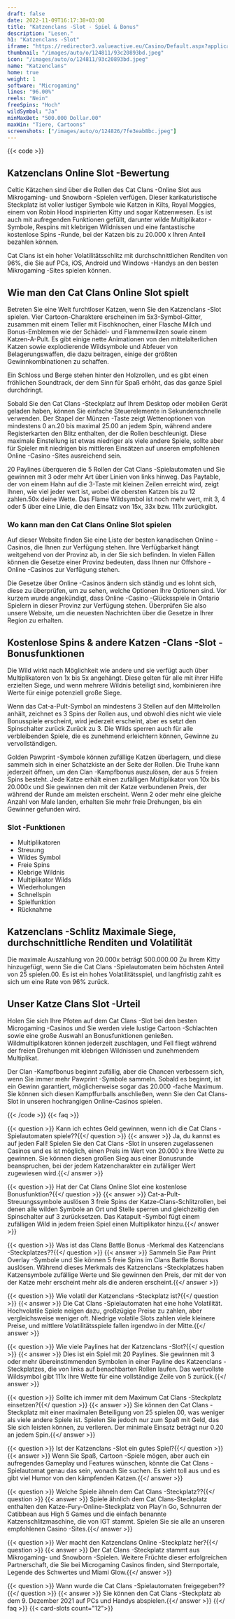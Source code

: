```yaml
---
draft: false
date: 2022-11-09T16:17:38+03:00
title: "Katzenclans -Slot - Spiel & Bonus"
description: "Lesen."
h1: "Katzenclans -Slot"
iframe: "https://redirector3.valueactive.eu/Casino/Default.aspx?applicationid=1023&theme=quickfiressl&usertype=5&sext1=demo&sext2=demo&csid=1867&serverid=1867&variant=MAL-Demo&gameid=catClansDesktop&ul=en&allowmixedMode=1&bypassFlashPrompt=1&preferexternal=1&callback=cms.widget.Game.externalEventHandler&lobbyURL=https://slotcatalog.com/en/slots/Cat-Clans"
thumbnail: "/images/auto/o/124811/93c20893bd.jpeg"
icon: "/images/auto/o/124811/93c20893bd.jpeg"
name: "Katzenclans"
home: true
weight: 1
software: "Microgaming"
lines: "96.00%"
reels: "Nein"
freeSpins: "Hoch"
wildSymbol: "Ja"
minMaxBet: "500.000 Dollar.00"
maxWin: "Tiere, Cartoons"
screenshots: ["/images/auto/o/124826/7fe3eab8bc.jpeg"]
---
```


{{< code >}}<h2>Katzenclans Online Slot -Bewertung</h2><p>Celtic Kätzchen sind über die Rollen des Cat Clans -Online Slot aus Mikrogaming- und Snowborn -Spielen verfügen. Dieser karikaturistische Steckplatz ist voller lustiger Symbole wie Katzen in Kilts, Royal Moggies, einem von Robin Hood inspirierten Kitty und sogar Katzenwesen. Es ist auch mit aufregenden Funktionen gefüllt, darunter wilde Multiplikator -Symbole, Respins mit klebrigen Wildnissen und eine fantastische kostenlose Spins -Runde, bei der Katzen bis zu 20.000 x Ihren Anteil bezahlen können.</p><p>Cat Clans ist ein hoher Volatilitätsschlitz mit durchschnittlichen Renditen von 96%, die Sie auf PCs, iOS, Android und Windows -Handys an den besten Mikrogaming -Sites spielen können.</p><h2>Wie man den Cat Clans Online Slot spielt</h2><p>Betreten Sie eine Welt furchtloser Katzen, wenn Sie den Katzenclans -Slot spielen. Vier Cartoon-Charaktere erscheinen im 5x3-Symbol-Gitter, zusammen mit einem Teller mit Fischknochen, einer Flasche Milch und Bonus-Emblemen wie der Schädel- und Flammenwilzen sowie einem Katzen-A-Pult. Es gibt einige nette Animationen von den mittelalterlichen Katzen sowie explodierende Wildsymbole und Abfeuer von Belagerungswaffen, die dazu beitragen, einige der größten Gewinnkombinationen zu schaffen.</p><p>Ein Schloss und Berge stehen hinter den Holzrollen, und es gibt einen fröhlichen Soundtrack, der dem Sinn für Spaß erhöht, das das ganze Spiel durchdringt.</p><p>Sobald Sie den Cat Clans -Steckplatz auf Ihrem Desktop oder mobilen Gerät geladen haben, können Sie einfache Steuerelemente in Sekundenschnelle verwenden. Der Stapel der Münzen -Taste zeigt Wettenoptionen von mindestens 0 an.20 bis maximal 25.00 an jedem Spin, während andere Registerkarten den Blitz enthalten, der die Rollen beschleunigt. Diese maximale Einstellung ist etwas niedriger als viele andere Spiele, sollte aber für Spieler mit niedrigen bis mittleren Einsätzen auf unseren empfohlenen Online -Casino -Sites ausreichend sein.</p><p>20 Paylines überqueren die 5 Rollen der Cat Clans -Spielautomaten und Sie gewinnen mit 3 oder mehr Art über Linien von links hinweg. Das Paytable, der von einem Hahn auf die 3-Taste mit kleinen Zeilen erreicht wird, zeigt Ihnen, wie viel jeder wert ist, wobei die obersten Katzen bis zu 12 zahlen.50x deine Wette. Das Flame Wildsymbol ist noch mehr wert, mit 3, 4 oder 5 über eine Linie, die den Einsatz von 15x, 33x bzw. 111x zurückgibt.</p><h3>Wo kann man den Cat Clans Online Slot spielen</h3><p>Auf dieser Website finden Sie eine Liste der besten kanadischen Online -Casinos, die Ihnen zur Verfügung stehen. Ihre Verfügbarkeit hängt weitgehend von der Provinz ab, in der Sie sich befinden. In vielen Fällen können die Gesetze einer Provinz bedeuten, dass Ihnen nur Offshore -Online -Casinos zur Verfügung stehen.</p><p>Die Gesetze über Online -Casinos ändern sich ständig und es lohnt sich, diese zu überprüfen, um zu sehen, welche Optionen Ihre Optionen sind. Vor kurzem wurde angekündigt, dass Online -Casino -Glücksspiele in Ontario Spielern in dieser Provinz zur Verfügung stehen. Überprüfen Sie also unsere Website, um die neuesten Nachrichten über die Gesetze in Ihrer Region zu erhalten.</p><h2>Kostenlose Spins & andere Katzen -Clans -Slot -Bonusfunktionen</h2><p>Die Wild wirkt nach Möglichkeit wie andere und sie verfügt auch über Multiplikatoren von 1x bis 5x angehängt. Diese gelten für alle mit ihrer Hilfe erzielten Siege, und wenn mehrere Wildnis beteiligt sind, kombinieren ihre Werte für einige potenziell große Siege.</p><p>Wenn das Cat-a-Pult-Symbol an mindestens 3 Stellen auf den Mittelrollen anhält, zeichnet es 3 Spins der Rollen aus, und obwohl dies nicht wie viele Bonusspiele erscheint, wird jederzeit erscheint, aber es setzt den Spinschalter zurück Zurück zu 3. Die Wilds sperren auch für alle verbleibenden Spiele, die es zunehmend erleichtern können, Gewinne zu vervollständigen.</p><p>Golden Pawprint -Symbole können zufällige Katzen überlagern, und diese sammeln sich in einer Schatzkiste an der Seite der Rollen. Die Truhe kann jederzeit öffnen, um den Clan -Kampfbonus auszulösen, der aus 5 freien Spins besteht. Jede Katze erhält einen zufälligen Multiplikator von 10x bis 20.000x und Sie gewinnen den mit der Katze verbundenen Preis, der während der Runde am meisten erscheint. Wenn 2 oder mehr eine gleiche Anzahl von Male landen, erhalten Sie mehr freie Drehungen, bis ein Gewinner gefunden wird.</p><h3>
Slot -Funktionen</h3><ul>
<li></span>
Multiplikatoren</li>
<li></span>
Streuung</li>
<li></span>
Wildes Symbol</li>
<li></span>
Freie Spins</li>
<li></span>
Klebrige Wildnis</li>
<li></span>
Multiplikator Wilds</li>
<li></span>
Wiederholungen</li>
<li></span>
Schnellspin</li>
<li></span>
Spielfunktion</li>
<li></span>
Rücknahme</li></ul><h2>Katzenclans -Schlitz Maximale Siege, durchschnittliche Renditen und Volatilität</h2><p>Die maximale Auszahlung von 20.000x beträgt 500.000.00 Zu Ihrem Kitty hinzugefügt, wenn Sie die Cat Clans -Spielautomaten beim höchsten Anteil von 25 spielen.00. Es ist ein hohes Volatilitätsspiel, und langfristig zahlt es sich um eine Rate von 96% zurück.</p><h2>Unser Katze Clans Slot -Urteil</h2><p>Holen Sie sich Ihre Pfoten auf dem Cat Clans -Slot bei den besten Microgaming -Casinos und Sie werden viele lustige Cartoon -Schlachten sowie eine große Auswahl an Bonusfunktionen genießen. Wildmultiplikatoren können jederzeit zuschlagen, und Fell fliegt während der freien Drehungen mit klebrigen Wildnissen und zunehmendem Multiplikat.</p><p>Der Clan -Kampfbonus beginnt zufällig, aber die Chancen verbessern sich, wenn Sie immer mehr Pawprint -Symbole sammeln. Sobald es beginnt, ist ein Gewinn garantiert, möglicherweise sogar das 20.000 -fache Maximum. Sie können sich diesen Kampffurballs anschließen, wenn Sie den Cat Clans-Slot in unseren hochrangigen Online-Casinos spielen.</p>
{{< /code >}}
{{< faq >}}

{{< question >}} Kann ich echtes Geld gewinnen, wenn ich die Cat Clans -Spielautomaten spiele??{{</ question >}}
{{< answer >}} Ja, du kannst es auf jeden Fall! Spielen Sie den Cat Clans -Slot in unseren zugelassenen Casinos und es ist möglich, einen Preis im Wert von 20.000 x Ihre Wette zu gewinnen. Sie können diesen großen Sieg aus einer Bonusrunde beanspruchen, bei der jedem Katzencharakter ein zufälliger Wert zugewiesen wird.{{</ answer >}}

{{< question >}} Hat der Cat Clans Online Slot eine kostenlose Bonusfunktion?{{</ question >}}
{{< answer >}} Cat-a-Pult-Streuungssymbole auslösen 3 freie Spins der Katze-Clans-Schlitzrollen, bei denen alle wilden Symbole an Ort und Stelle sperren und gleichzeitig den Spinschalter auf 3 zurücksetzen. Das Katapult -Symbol fügt einem zufälligen Wild in jedem freien Spiel einen Multiplikator hinzu.{{</ answer >}}

{{< question >}} Was ist das Clans Battle Bonus -Merkmal des Katzenclans -Steckplatzes??{{</ question >}}
{{< answer >}} Sammeln Sie Paw Print Overlay -Symbole und Sie können 5 freie Spins im Clans Battle Bonus auslösen. Während dieses Merkmals des Katzenclans -Steckplatzes haben Katzensymbole zufällige Werte und Sie gewinnen den Preis, der mit der von der Katze mehr erscheint mehr als die anderen erscheint.{{</ answer >}}

{{< question >}} Wie volatil der Katzenclans -Steckplatz ist?{{</ question >}}
{{< answer >}} Die Cat Clans -Spielautomaten hat eine hohe Volatilität. Hochvolatile Spiele neigen dazu, großzügige Preise zu zahlen, aber vergleichsweise weniger oft. Niedrige volatile Slots zahlen viele kleinere Preise, und mittlere Volatilitätsspiele fallen irgendwo in der Mitte.{{</ answer >}}

{{< question >}} Wie viele Paylines hat der Katzenclans -Slot?{{</ question >}}
{{< answer >}} Dies ist ein Spiel mit 20 Paylines. Sie gewinnen mit 3 oder mehr übereinstimmenden Symbolen in einer Payline des Katzenclans -Steckplatzes, die von links auf benachbarten Rollen laufen. Das wertvollste Wildsymbol gibt 111x Ihre Wette für eine vollständige Zeile von 5 zurück.{{</ answer >}}

{{< question >}} Sollte ich immer mit dem Maximum Cat Clans -Steckplatz einsetzen?{{</ question >}}
{{< answer >}} Sie können den Cat Clans -Steckplatz mit einer maximalen Beteiligung von 25 spielen.00, was weniger als viele andere Spiele ist. Spielen Sie jedoch nur zum Spaß mit Geld, das Sie sich leisten können, zu verlieren. Der minimale Einsatz beträgt nur 0.20 an jedem Spin.{{</ answer >}}

{{< question >}} Ist der Katzenclans -Slot ein gutes Spiel?{{</ question >}}
{{< answer >}} Wenn Sie Spaß, Cartoon -Spiele mögen, aber auch ein aufregendes Gameplay und Features wünschen, könnte die Cat Clans -Spielautomat genau das sein, wonach Sie suchen. Es sieht toll aus und es gibt viel Humor von den kämpfenden Katzen.{{</ answer >}}

{{< question >}} Welche Spiele ähneln dem Cat Clans -Steckplatz??{{</ question >}}
{{< answer >}} Spiele ähnlich dem Cat Clans-Steckplatz enthalten den Katze-Fury-Online-Steckplatz von Play'n Go, Schnurren der Catibbean aus High 5 Games und die einfach benannte Katzenschlitzmaschine, die von IGT stammt. Spielen Sie sie alle an unseren empfohlenen Casino -Sites.{{</ answer >}}

{{< question >}} Wer macht den Katzenclans Online -Steckplatz her?{{</ question >}}
{{< answer >}} Der Cat Clans -Steckplatz stammt aus Mikrogaming- und Snowborn -Spielen. Weitere Früchte dieser erfolgreichen Partnerschaft, die Sie bei Microgaming Casinos finden, sind Sternportale, Legende des Schwertes und Miami Glow.{{</ answer >}}

{{< question >}} Wann wurde die Cat Clans -Spielautomaten freigegeben??{{</ question >}}
{{< answer >}} Sie können den Cat Clans -Steckplatz ab dem 9. Dezember 2021 auf PCs und Handys abspielen.{{</ answer >}}
{{</ faq >}}
{{< card-slots count="12">}}